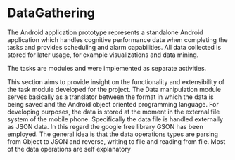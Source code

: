 # DataGathering
The Android application prototype represents a standalone Android application which
handles cognitive performance data when completing the tasks and provides
scheduling and alarm capabilities. All data collected is stored for later usage,
for example visualizations and data mining. 

The tasks are modules and were implemented as separate activities. 

This section aims to provide insight on the functionality and extensibility of
the task module developed for the project. 
The Data manipulation module serves basically as a translator between the
format in which the data is being saved and the Android object oriented programming
language. 
For developing purposes, the data is stored at the moment in the external
file system of the mobile phone. Specifically the data file is handled externally
as JSON data. In this regard the google free library GSON has been employed.
The general idea is that the data operations types are parsing from Object
to JSON and reverse, writing to file and reading from file. Most of the data
operations are self explanatory
